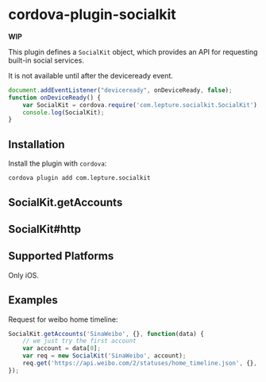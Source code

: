 # cordova-plugin-socialkit

**WIP**

This plugin defines a `SocialKit` object, which provides an API for requesting
built-in social services.

It is not available until after the deviceready event.

```js
document.addEventListener("deviceready", onDeviceReady, false);
function onDeviceReady() {
    var SocialKit = cordova.require('com.lepture.socialkit.SocialKit');
    console.log(SocialKit);
}
```

## Installation

Install the plugin with `cordova`:

    cordova plugin add com.lepture.socialkit

## SocialKit.getAccounts


## SocialKit#http


## Supported Platforms

Only iOS.


## Examples

Request for weibo home timeline:

```js
SocialKit.getAccounts('SinaWeibo', {}, function(data) {
    // we just try the first account
    var account = data[0];
    var req = new SocialKit('SinaWeibo', account);
    req.get('https://api.weibo.com/2/statuses/home_timeline.json', {}, null, console.log);
});
```
